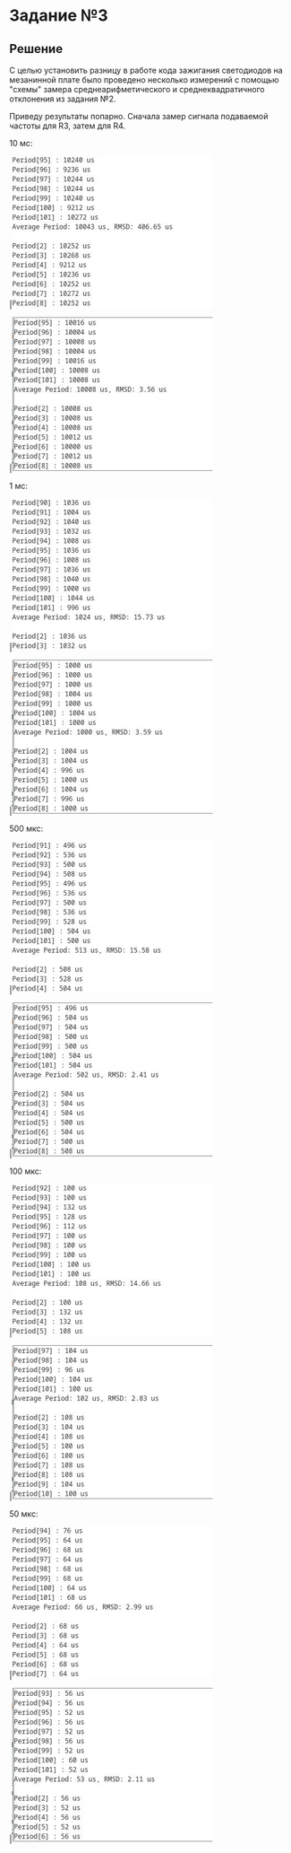 # Задание №3

## Решение

С целью установить разницу в работе кода зажигания светодиодов на мезанинной плате было проведено несколько измерений 
с помощью "схемы" замера среднеарифметического и среднеквадратичного отклонения из задания №2.

Приведу результаты попарно. Сначала замер сигнала подаваемой частоты для R3, затем для R4.

10 мс:

|![R3. 10 мс ](/tasks/Images/R3_10ms.jpg)

|![R4. 10 мс ](/tasks/Images/R4_10ms.jpg)

1 мс:

|![R3. 1 мс ](/tasks/Images/R3_1ms.jpg)

|![R4. 1 мс ](/tasks/Images/R4_1ms.jpg)

500 мкс:

|![R3. 500 мс ](/tasks/Images/R3_500us.jpg)

|![R4. 500 мс ](/tasks/Images/R4_500us.jpg)

100 мкс:

|![R3. 100 мкс ](/tasks/Images/R3_100us.jpg)

|![R4. 100 мкс ](/tasks/Images/R4_100us.jpg)

50 мкс:

|![R3. 50 мс ](/tasks/Images/R3_50us.jpg)

|![R4. 50 мс ](/tasks/Images/R4_50us.jpg)


